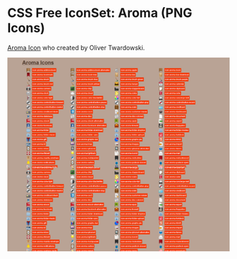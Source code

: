 # CSS Free IconSet: Aroma (PNG Icons)

[Aroma Icon](http://www.smashingmagazine.com/2011/11/17/free-icon-set-for-web-designers-aroma-250-png-icons/) who created by Oliver Twardowski.

![Preview CSS Free IconSet Aroma](http://github.com/joko-wandiro/aroma-icon/blob/master/img/aroma_icons.png)
